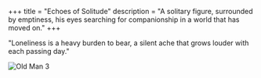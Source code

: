 +++
title = "Echoes of Solitude"
description = "A solitary figure, surrounded by emptiness, his eyes searching for companionship in a world that has moved on."
+++

"Loneliness is a heavy burden to bear, a silent ache that grows louder with each passing day."

![Old Man 3](/images/oldman3.png)
